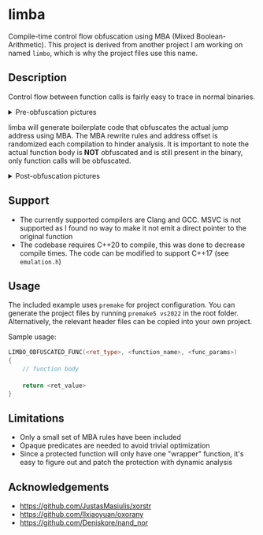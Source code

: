 # limba
Compile-time control flow obfuscation using MBA (Mixed Boolean-Arithmetic). This project is derived from another project I am working on named ``limbo``, which is why the project files use this name.

## Description
Control flow between function calls is fairly easy to trace in normal binaries.
<details>
<summary>Pre-obfuscation pictures</summary>
 
![before_xref](/assets/before_xref.png)  
![before_call](/assets/before_call.png)  

</details>

limba will generate boilerplate code that obfuscates the actual jump address using MBA. The MBA rewrite rules and address offset is randomized each compilation to hinder analysis. It is important to note the actual function body is **NOT** obfuscated and is still present in the binary, only function calls will be obfuscated. 
<details>
<summary>Post-obfuscation pictures</summary>

![after_call](/assets/after_call.png)  
![after_call](/assets/after_call.png)  
![after_mba](/assets/after_mba.png)  

</details>


## Support
- The currently supported compilers are Clang and GCC. MSVC is not supported as I found no way to make it not emit a direct pointer to the original function
- The codebase requires C++20 to compile, this was done to decrease compile times. The code can be modified to support C++17 (see ``emulation.h``)

## Usage
The included example uses ``premake`` for project configuration. You can generate the project files by running ``premake5 vs2022`` in the root folder. Alternatively, the relevant header files can be copied into your own project.

Sample usage:
```cpp
LIMBO_OBFUSCATED_FUNC(<ret_type>, <function_name>, <func_params>)
{
	// function body

	return <ret_value>
}
```

## Limitations
- Only a small set of MBA rules have been included
- Opaque predicates are needed to avoid trivial optimization
- Since a protected function will only have one "wrapper" function, it's easy to figure out and patch the protection with dynamic analysis

## Acknowledgements
- https://github.com/JustasMasiulis/xorstr
- https://github.com/llxiaoyuan/oxorany
- https://github.com/Deniskore/nand_nor
